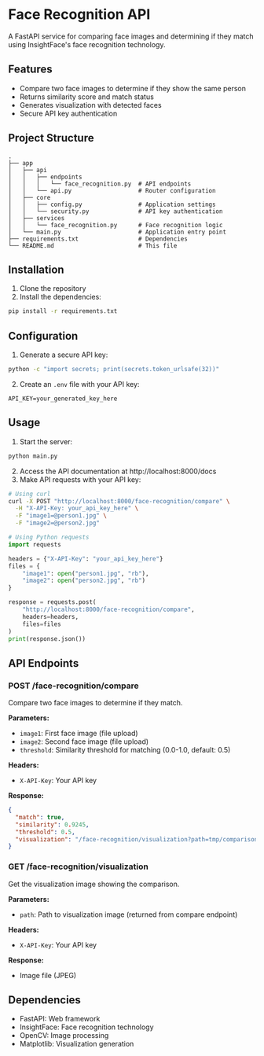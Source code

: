 # Face Recognition API

A FastAPI service for comparing face images and determining if they match using InsightFace's face recognition technology.

## Features

- Compare two face images to determine if they show the same person
- Returns similarity score and match status
- Generates visualization with detected faces
- Secure API key authentication

## Project Structure

```
.
├── app
│   ├── api
│   │   ├── endpoints
│   │   │   └── face_recognition.py  # API endpoints
│   │   └── api.py                   # Router configuration
│   ├── core
│   │   ├── config.py                # Application settings
│   │   └── security.py              # API key authentication
│   ├── services
│   │   └── face_recognition.py      # Face recognition logic
│   └── main.py                      # Application entry point
├── requirements.txt                 # Dependencies
└── README.md                        # This file
```

## Installation

1. Clone the repository
2. Install the dependencies:

```bash
pip install -r requirements.txt
```

## Configuration

1. Generate a secure API key:

```bash
python -c "import secrets; print(secrets.token_urlsafe(32))"
```

2. Create an `.env` file with your API key:

```
API_KEY=your_generated_key_here
```

## Usage

1. Start the server:

```bash
python main.py
```

2. Access the API documentation at http://localhost:8000/docs
3. Make API requests with your API key:

```bash
# Using curl
curl -X POST "http://localhost:8000/face-recognition/compare" \
  -H "X-API-Key: your_api_key_here" \
  -F "image1=@person1.jpg" \
  -F "image2=@person2.jpg"
```

```python
# Using Python requests
import requests

headers = {"X-API-Key": "your_api_key_here"}
files = {
    "image1": open("person1.jpg", "rb"),
    "image2": open("person2.jpg", "rb")
}

response = requests.post(
    "http://localhost:8000/face-recognition/compare",
    headers=headers,
    files=files
)
print(response.json())
```

## API Endpoints

### POST /face-recognition/compare

Compare two face images to determine if they match.

**Parameters:**

- `image1`: First face image (file upload)
- `image2`: Second face image (file upload)
- `threshold`: Similarity threshold for matching (0.0-1.0, default: 0.5)

**Headers:**

- `X-API-Key`: Your API key

**Response:**

```json
{
  "match": true,
  "similarity": 0.9245,
  "threshold": 0.5,
  "visualization": "/face-recognition/visualization?path=tmp/comparison_abc123.jpg"
}
```

### GET /face-recognition/visualization

Get the visualization image showing the comparison.

**Parameters:**

- `path`: Path to visualization image (returned from compare endpoint)

**Headers:**

- `X-API-Key`: Your API key

**Response:**

- Image file (JPEG)

## Dependencies

- FastAPI: Web framework
- InsightFace: Face recognition technology
- OpenCV: Image processing
- Matplotlib: Visualization generation
